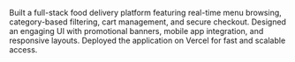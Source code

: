 Built a full-stack food delivery platform featuring real-time menu browsing, category-based filtering, cart management, and secure checkout. Designed an engaging UI with promotional banners, mobile app integration, and responsive layouts. Deployed the application on Vercel for fast and scalable access.
